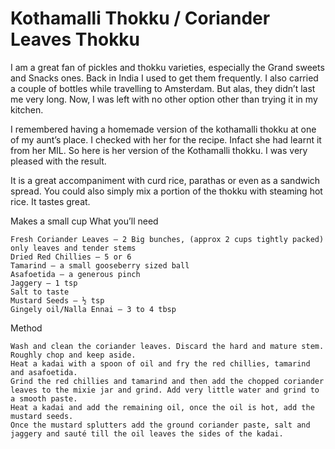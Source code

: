 #  Kothamalli Thokku / Coriander Leaves Thokku


I am a great fan of pickles and thokku varieties, especially the Grand sweets and Snacks ones. Back in India I used to get them frequently. I also carried a couple of bottles while travelling to Amsterdam. But alas, they didn’t last me very long. Now, I was left with no other option other than trying it in my kitchen.

I remembered having a homemade version of the kothamalli thokku at one of my aunt’s place. I checked with her for the recipe. Infact she had learnt it from her MIL. So here is her version of the Kothamalli thokku. I was very pleased with the result.

It is a great accompaniment with curd rice, parathas or even as a sandwich spread. You could also simply mix a portion of the thokku with steaming hot rice. It tastes great. 



Makes a small cup
What you’ll need

    Fresh Coriander Leaves – 2 Big bunches, (approx 2 cups tightly packed) only leaves and tender stems
    Dried Red Chillies – 5 or 6
    Tamarind – a small gooseberry sized ball
    Asafoetida – a generous pinch
    Jaggery – 1 tsp
    Salt to taste
    Mustard Seeds – ½ tsp
    Gingely oil/Nalla Ennai – 3 to 4 tbsp


Method

    Wash and clean the coriander leaves. Discard the hard and mature stem. Roughly chop and keep aside.
    Heat a kadai with a spoon of oil and fry the red chillies, tamarind and asafoetida.
    Grind the red chillies and tamarind and then add the chopped coriander leaves to the mixie jar and grind. Add very little water and grind to a smooth paste.
    Heat a kadai and add the remaining oil, once the oil is hot, add the mustard seeds.
    Once the mustard splutters add the ground coriander paste, salt and jaggery and sauté till the oil leaves the sides of the kadai.
